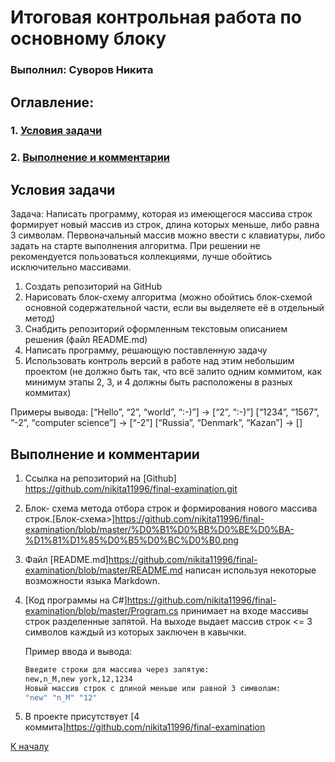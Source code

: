 # <a id=TitleHead> Итоговая контрольная работа по основному блоку </a>
### <b>Выполнил: Суворов Никита</b>
## <b>Оглавление:
### 1. [Условия задачи](#Title1)
### 2. [Выполнение и комментарии](#Title2)
</b>

## <a id=Title1> Условия задачи </a>
Задача: Написать программу, которая из имеющегося массива строк формирует новый массив из строк, длина которых меньше, либо равна 3 символам. Первоначальный массив можно ввести с клавиатуры, либо задать на старте выполнения алгоритма. При решении не рекомендуется пользоваться коллекциями, лучше обойтись исключительно массивами.


1. Создать репозиторий на GitHub
2. Нарисовать блок-схему алгоритма (можно обойтись блок-схемой основной содержательной части, если вы выделяете её в отдельный метод)
3. Снабдить репозиторий оформленным текстовым описанием решения (файл README.md)
4. Написать программу, решающую поставленную задачу
5. Использовать контроль версий в работе над этим небольшим проектом (не должно быть так, что всё залито одним коммитом, как минимум этапы 2, 3, и 4 должны быть расположены в разных коммитах)


Примеры вывода:
[“Hello”, “2”, “world”, “:-)”] → [“2”, “:-)”]
[“1234”, “1567”, “-2”, “computer science”] → [“-2”]
[“Russia”, “Denmark”, “Kazan”] → []

## <a id=Title2> Выполнение и комментарии </a>

1. Ссылка на репозиторий на [Github] https://github.com/nikita11996/final-examination.git
2. Блок- схема метода отбора строк и формирования нового массива строк.[Блок-схема>]https://github.com/nikita11996/final-examination/blob/master/%D0%B1%D0%BB%D0%BE%D0%BA-%D1%81%D1%85%D0%B5%D0%BC%D0%B0.png
3. Файл [README.md]https://github.com/nikita11996/final-examination/blob/master/README.md написан используя некоторые возможности языка Markdown.
4. [Код программы на C#]https://github.com/nikita11996/final-examination/blob/master/Program.cs принимает на входе массивы строк разделенные запятой. На выходе выдает массив строк <= 3 символов каждый из которых заключен в кавычки.  

    Пример ввода и вывода:
   ```cmd
   Введите строки для массива через запятую:
   new,n_M,new york,12,1234
   Новый массив строк с длиной меньше или равной 3 символам:
   "new" "n_M" "12"
   ```


5. В проекте присутствует [4 коммита]https://github.com/nikita11996/final-examination

[К началу](#TitleHead)
